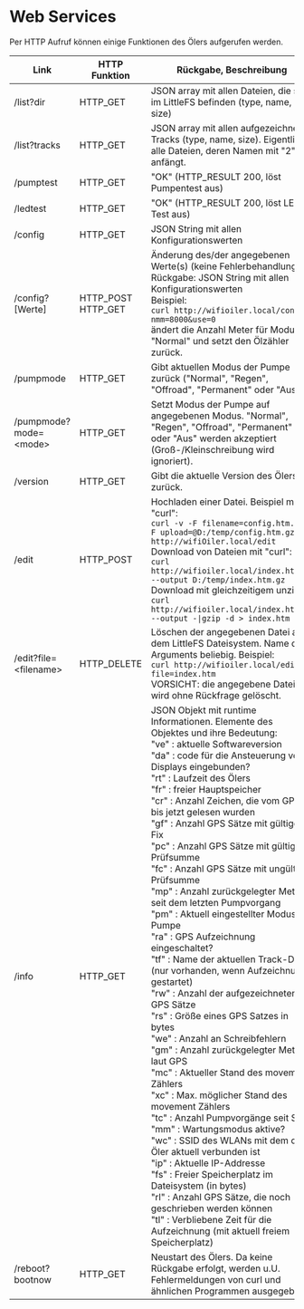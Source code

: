 # Web Services

Per HTTP Aufruf können einige Funktionen des Ölers aufgerufen werden.

| Link                   | HTTP Funktion      | Rückgabe, Beschreibung                                       |
| ---------------------- | ------------------ | ------------------------------------------------------------ |
| /list?dir              | HTTP_GET           | JSON array mit allen Dateien, die sich im LittleFS befinden (type, name, size) |
| /list?tracks           | HTTP_GET           | JSON array mit allen aufgezeichneten Tracks (type, name, size). Eigentlich alle Dateien, deren Namen mit "2" anfängt. |
| /pumptest              | HTTP_GET           | "OK" (HTTP_RESULT 200, löst Pumpentest aus)                  |
| /ledtest               | HTTP_GET           | "OK" (HTTP_RESULT 200, löst LED-Test aus)                    |
| /config                | HTTP_GET           | JSON String mit allen Konfigurationswerten                   |
| /config?[Werte]        | HTTP_POST HTTP_GET | Änderung des/der angegebenen Werte(s) (keine Fehlerbehandlung). <br/>Rückgabe: JSON String mit allen Konfigurationswerten<br/>Beispiel:<br />`curl http://wifioiler.local/config?nmm=8000&use=0` <br />ändert die Anzahl Meter für Modus "Normal" und setzt den Ölzähler zurück. |
| /pumpmode              | HTTP_GET           | Gibt aktuellen Modus der Pumpe zurück ("Normal", "Regen", "Offroad", "Permanent" oder "Aus") |
| /pumpmode?mode=\<mode> | HTTP_GET           | Setzt Modus der Pumpe auf angegebenen Modus. "Normal", "Regen", "Offroad", "Permanent" oder "Aus" werden akzeptiert (Groß-/Kleinschreibung wird ignoriert). |
| /version               | HTTP_GET           | Gibt die aktuelle Version des Ölers zurück.                  |
| /edit                  | HTTP_POST          | Hochladen einer Datei. Beispiel mit "curl": <br />`curl -v -F filename=config.htm.gz -F upload=@D:/temp/config.htm.gz http://wifiOiler.local/edit`<br />Download von Dateien mit "curl":<br />`curl http://wifioiler.local/index.htm.gz --output D:/temp/index.htm.gz`<br />Download mit gleichzeitigem unzip:<br />`curl http://wifioiler.local/index.htm.gz --output -\|gzip -d > index.htm` |
| /edit?file=\<filename> | HTTP_DELETE        | Löschen der angegebenen Datei aus dem LittleFS Dateisystem. Name des Arguments beliebig. Beispiel:<br />`curl http://wifioiler.local/edit?file=index.htm`<br />VORSICHT: die angegebene Datei wird ohne Rückfrage gelöscht. |
| /info                  | HTTP_GET           | JSON Objekt mit runtime Informationen. Elemente des Objektes und ihre Bedeutung:<br />"ve" : aktuelle Softwareversion<br/>"da" : code für die Ansteuerung von Displays eingebunden?<br/>"rt" : Laufzeit des Ölers<br/>"fr" : freier Hauptspeicher<br/>"cr" : Anzahl Zeichen, die vom GPS bis jetzt gelesen wurden<br/>"gf" : Anzahl GPS Sätze mit gültigem Fix<br/>"pc" : Anzahl GPS Sätze mit gültiger Prüfsumme<br/>"fc" : Anzahl GPS Sätze mit ungültiger Prüfsumme<br/>"mp" : Anzahl zurückgelegter Meter seit dem letzten Pumpvorgang<br/>"pm" : Aktuell eingestellter Modus der Pumpe<br/>"ra" : GPS Aufzeichnung eingeschaltet?<br/>"tf" : Name der aktuellen Track-Datei (nur vorhanden, wenn Aufzeichnung gestartet)<br/>"rw" : Anzahl der aufgezeichneten GPS Sätze<br/>"rs" : Größe eines GPS Satzes in bytes<br/>"we" : Anzahl an Schreibfehlern<br/>"gm" : Anzahl zurückgelegter Meter laut GPS<br/>"mc" : Aktueller Stand des movement Zählers<br/>"xc" : Max. möglicher Stand des movement Zählers<br/>"tc" : Anzahl Pumpvorgänge seit Start<br/>"mm" : Wartungsmodus aktive?<br/>"wc" : SSID des WLANs mit dem der Öler aktuell verbunden ist<br/>"ip" : Aktuelle IP-Addresse<br/>"fs" : Freier Speicherplatz im Dateisystem (in bytes)<br/>"rl" : Anzahl GPS Sätze, die noch geschrieben werden können<br/>"tl" : Verbliebene Zeit für die Aufzeichnung (mit aktuell freiem Speicherplatz) |
| /reboot?bootnow        | HTTP_GET           | Neustart des Ölers. Da keine Rückgabe erfolgt, werden u.U. Fehlermeldungen von curl und ähnlichen Programmen ausgegeben. |

